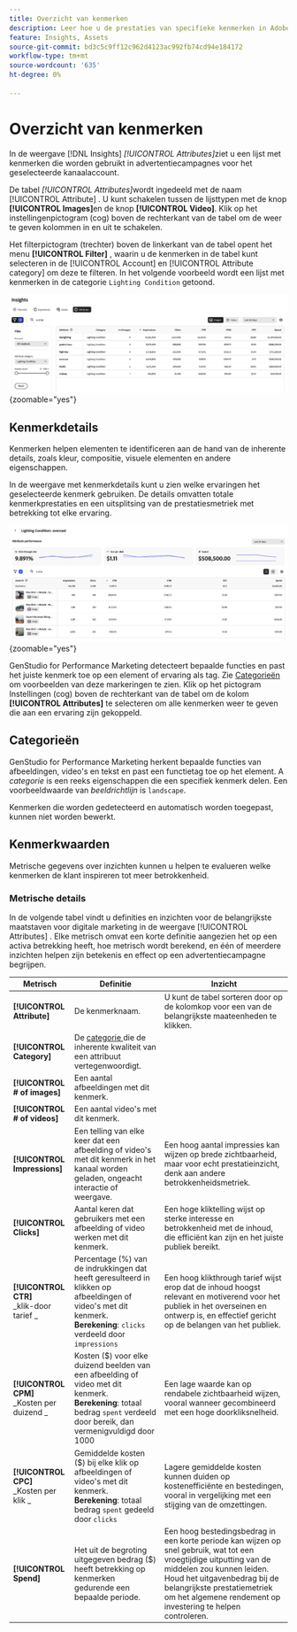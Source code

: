 ```yaml
---
title: Overzicht van kenmerken
description: Leer hoe u de prestaties van specifieke kenmerken in Adobe GenStudio for Performance Marketing kunt beoordelen.
feature: Insights, Assets
source-git-commit: bd3c5c9ff12c962d4123ac992fb74cd94e184172
workflow-type: tm+mt
source-wordcount: '635'
ht-degree: 0%

---
```


# Overzicht van kenmerken

In de weergave [!DNL Insights] _[!UICONTROL Attributes]_&#x200B;ziet u een lijst met kenmerken die worden gebruikt in advertentiecampagnes voor het geselecteerde kanaalaccount.

De tabel _[!UICONTROL Attributes]_&#x200B;wordt ingedeeld met de naam [!UICONTROL Attribute] . U kunt schakelen tussen de lijsttypen met de knop **[!UICONTROL Images]**&#x200B;en de knop **[!UICONTROL Video]**. Klik op het instellingenpictogram (cog) boven de rechterkant van de tabel om de weer te geven kolommen in en uit te schakelen.

Het filterpictogram (trechter) boven de linkerkant van de tabel opent het menu **[!UICONTROL Filter]** , waarin u de kenmerken in de tabel kunt selecteren in de [!UICONTROL Account] en [!UICONTROL Attribute category] om deze te filteren. In het volgende voorbeeld wordt een lijst met kenmerken in de categorie `Lighting Condition` getoond.

![ de filter en lijst van Attributen ](/help/assets/insights-attributes-filter.png){zoomable="yes"}

## Kenmerkdetails

Kenmerken helpen elementen te identificeren aan de hand van de inherente details, zoals kleur, compositie, visuele elementen en andere eigenschappen.

In de weergave met kenmerkdetails kunt u zien welke ervaringen het geselecteerde kenmerk gebruiken. De details omvatten totale kenmerkprestaties en een uitsplitsing van de prestatiesmetriek met betrekking tot elke ervaring.

![ de prestatiemetriek van Attributen ](/help/assets/insights-attribute-details.png){zoomable="yes"}

GenStudio for Performance Marketing detecteert bepaalde functies en past het juiste kenmerk toe op een element of ervaring als tag. Zie [ Categorieën ](#categories) om voorbeelden van deze markeringen te zien. Klik op het pictogram Instellingen (cog) boven de rechterkant van de tabel om de kolom **[!UICONTROL Attributes]** te selecteren om alle kenmerken weer te geven die aan een ervaring zijn gekoppeld.

## Categorieën

GenStudio for Performance Marketing herkent bepaalde functies van afbeeldingen, video&#39;s en tekst en past een functietag toe op het element. A _categorie_ is een reeks eigenschappen die een specifiek kenmerk delen. Een voorbeeldwaarde van _beeldrichtlijn_ is `landscape`.

Kenmerken die worden gedetecteerd en automatisch worden toegepast, kunnen niet worden bewerkt.

<!--
Select any of the following to open a detailed list of feature categories:

+++**Image features**

| Category               | Values                              |
| ---------------------- | ----------------------------------- |
| Background Colors      | 14 colors |
| Camera Position        | - `low angle`, `high angle`, `dutch angle`<br>- `overhead view`, `eye level`,`bird's eye view` |
| Camera Proximity       | `close up`, `mid shot`, `long shot` |
| Camera Setting         | - `fast shutter speed`, `long exposure`, `double exposure`<br>- `normal mode`, `flash`, `macro`, `wide-angle`<br>- `black and white`, `surreal`<br>- `bokeh blur`, `motion blur`, `tilt-shift blur` |
| Foreground Colors      | 14 colors |
| Image Type             | `photograph`, `sketch`, `painting`, `digital cartoon`, `infographics`, `graphic design`, `collage`, `screenshot` |
| Lighting Condition     | golden hour, blue hour, midday, overcast, night, high-key, low-key, daylight, incandescent, fluorescent, colorful, studio |
| Objects                | The items, entities, and elements that are visible, such as `lighthouse`, `orchid`, or `tunnel`. |
| Orientation            | Examples: `landscape`, `portrait`, `square` |
| Overall Tone           | `warm`, `cool`, `neutral` |
| People Categories      | Examples: `person`, `social group`, `people`, `kid` |
| Photography Styles     | `aerial photography`, `aerial photography`, `architectural photography`, `astrophotography`, `black and white photography`, `business photography`, `cityscape photography`, `commercial photography`, `composite photography`, `creative photography`, `editorial photography`, `event photography`, `family photography`, `fashion photography`, `fine art photography`, `food photography`, `holiday photography`, `indoor photography`, `landscape photography`, `lifestyle photography`, `macro photography`, `minimalist photography`, `night photography`, `outdoor photography`, `pet photography`, `portrait photography`, `product photography`, `real estate photography`, `seascape photography`, `sports photography`, `still-life photography`, `street photography`, `travel photography`, `underwater photography`, `wildlife photography` |
| Scenes                 | Examples: `city`, `island`, `living room` |
| Tags                   | Examples: `gaming`, `law`, `yoga` |
| Visual Attention Spread| The level of viewer attention spread across an image: `high`, `low` |
| Visual Content Density | The amount of information or detail in an image: `high`, `low` |

+++

+++**Video features**

| Category               | Values                              |
| ---------------------- | ----------------------------------- |
| Audio Genre  | |
| Audio Genre Category  | |
| Audio Mood  | |
| Audio Types| |
| Objects  | |
| Orientation  | |
| People Categories  | |
| Scenes  | |
| Styles  | |
| Tags   | |
| Video Category  | |
| Video Type  | |

+++

+++**Text features**

| Category               | Values                              |
| ---------------------- | ----------------------------------- |
| Emojis Count  | |
| HashTags Count  | |
| Keywords  | |
| Marketing Emotions  | |
| Narratives  |  |
| Persuasion Strategies  |  |
| Readability  | |
| Sentences Count  | |
| Stop Words Ratio  | |
| Text Quotes Count  | |
| Tones  | |
| Words Count  | |
| Words Count Per Sentence  | |

+++

-->

## Kenmerkwaarden

Metrische gegevens over inzichten kunnen u helpen te evalueren welke kenmerken de klant inspireren tot meer betrokkenheid.

### Metrische details

In de volgende tabel vindt u definities en inzichten voor de belangrijkste maatstaven voor digitale marketing in de weergave [!UICONTROL Attributes] . Elke metrisch omvat een korte definitie aangezien het op een activa betrekking heeft, hoe metrisch wordt berekend, en één of meerdere inzichten helpen zijn betekenis en effect op een advertentiecampagne begrijpen.

| Metrisch | Definitie | Inzicht |
| ---------------------- | ----------------------------- | -------------------------------- |
| **[!UICONTROL Attribute]** | De kenmerknaam. | U kunt de tabel sorteren door op de kolomkop voor een van de belangrijkste maateenheden te klikken. |
| **[!UICONTROL Category]** | De [ categorie ](#categories) die de inherente kwaliteit van een attribuut vertegenwoordigt. |  |
| **[!UICONTROL # of images]** | Een aantal afbeeldingen met dit kenmerk. |  |
| **[!UICONTROL # of videos]** | Een aantal video&#39;s met dit kenmerk. |  |
| **[!UICONTROL Impressions]** | Een telling van elke keer dat een afbeelding of video&#39;s met dit kenmerk in het kanaal worden geladen, ongeacht interactie of weergave. | Een hoog aantal impressies kan wijzen op brede zichtbaarheid, maar voor echt prestatieinzicht, denk aan andere betrokkenheidsmetriek. |
| **[!UICONTROL Clicks]** | Aantal keren dat gebruikers met een afbeelding of video werken met dit kenmerk. | Een hoge kliktelling wijst op sterke interesse en betrokkenheid met de inhoud, die efficiënt kan zijn en het juiste publiek bereikt. |
| **[!UICONTROL CTR]**<br>_klik-door tarief _ | Percentage (%) van de indrukkingen dat heeft geresulteerd in klikken op afbeeldingen of video&#39;s met dit kenmerk.<br>**Berekening**: `clicks` verdeeld door `impressions` | Een hoog klikthrough tarief wijst erop dat de inhoud hoogst relevant en motiverend voor het publiek in het overseinen en ontwerp is, en effectief gericht op de belangen van het publiek. |
| **[!UICONTROL CPM]**<br>_Kosten per duizend _ | Kosten ($) voor elke duizend beelden van een afbeelding of video met dit kenmerk.<br>**Berekening**: totaal bedrag `spent` verdeeld door bereik, dan vermenigvuldigd door 1000 | Een lage waarde kan op rendabele zichtbaarheid wijzen, vooral wanneer gecombineerd met een hoge doorkliksnelheid. |
| **[!UICONTROL CPC]**<br>_Kosten per klik _ | Gemiddelde kosten ($) bij elke klik op afbeeldingen of video&#39;s met dit kenmerk.<br>**Berekening**: totaal bedrag `spent` gedeeld door `clicks` | Lagere gemiddelde kosten kunnen duiden op kostenefficiënte en bestedingen, vooral in vergelijking met een stijging van de omzettingen. |
| **[!UICONTROL Spend]** | Het uit de begroting uitgegeven bedrag ($) heeft betrekking op kenmerken gedurende een bepaalde periode. | Een hoog bestedingsbedrag in een korte periode kan wijzen op snel gebruik, wat tot een vroegtijdige uitputting van de middelen zou kunnen leiden. Houd het uitgavenbedrag bij de belangrijkste prestatiemetriek om het algemene rendement op investering te helpen controleren. |
